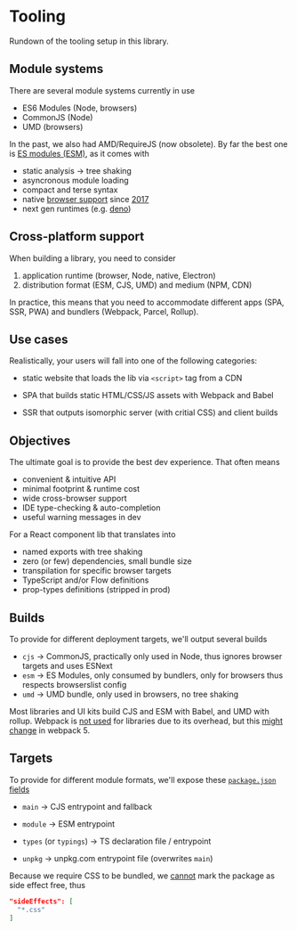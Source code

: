 # Tooling

Rundown of the tooling setup in this library.

## Module systems

There are several module systems currently in use

- ES6 Modules (Node, browsers)
- CommonJS (Node)
- UMD (browsers)

In the past, we also had AMD/RequireJS (now obsolete). By far the best one is [ES modules (ESM)](https://github.com/rollup/rollup/wiki/ES6-modules), as it comes with

- static analysis -> tree shaking
- asyncronous module loading
- compact and terse syntax
- native [browser support](https://caniuse.com/#feat=es6-module) since [2017](https://medium.com/dev-channel/es6-modules-in-chrome-canary-m60-ba588dfb8ab7)
- next gen runtimes (e.g. [deno](https://github.com/denoland/deno))

## Cross-platform support

When building a library, you need to consider

1. application runtime (browser, Node, native, Electron)
2. distribution format (ESM, CJS, UMD) and medium (NPM, CDN)

In practice, this means that you need to accommodate different apps (SPA, SSR, PWA) and bundlers (Webpack, Parcel, Rollup).

## Use cases

Realistically, your users will fall into one of the following categories:

- static website that loads the lib via `<script>` tag from a CDN

- SPA that builds static HTML/CSS/JS assets with Webpack and Babel

- SSR that outputs isomorphic server (with critial CSS) and client builds

## Objectives

The ultimate goal is to provide the best dev experience. That often means

- convenient & intuitive API
- minimal footprint & runtime cost
- wide cross-browser support
- IDE type-checking & auto-completion
- useful warning messages in dev

For a React component lib that translates into

- named exports with tree shaking
- zero (or few) dependencies, small bundle size
- transpilation for specific browser targets
- TypeScript and/or Flow definitions
- prop-types definitions (stripped in prod)

## Builds

To provide for different deployment targets, we'll output several builds

- `cjs` -> CommonJS, practically only used in Node, thus ignores browser targets and uses ESNext
- `esm` -> ES Modules, only consumed by bundlers, only for browsers thus respects browserslist config
- `umd` -> UMD bundle, only used in browsers, no tree shaking

Most libraries and UI kits build CJS and ESM with Babel, and UMD with rollup. Webpack is [not used](https://medium.com/webpack/webpack-and-rollup-the-same-but-different-a41ad427058c) for libraries due to its overhead, but this [might change](https://github.com/webpack/webpack/issues/6386) in webpack 5.

## Targets

To provide for different module formats, we'll expose these [`package.json` fields](https://github.com/stereobooster/package.json)

- `main` -> CJS entrypoint and fallback

- `module` -> ESM entrypoint

- `types` (or `typings`) -> TS declaration file / entrypoint

- `unpkg` -> unpkg.com entrypoint file (overwrites `main`)

Because we require CSS to be bundled, we [cannot](https://github.com/webpack-contrib/mini-css-extract-plugin/issues/102#issuecomment-384947142) mark the package as side effect free, thus

```json
"sideEffects": [
  "*.css"
]
```
